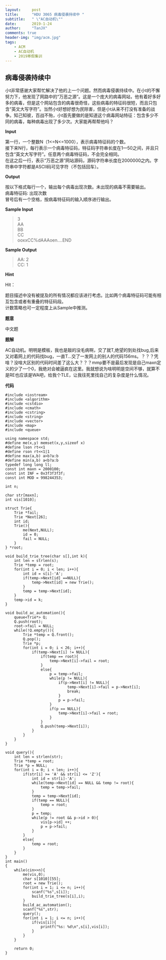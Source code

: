```yaml
---
layout:     post
title:      "HDU 3065 病毒侵袭持续中 "
subtitle:   " \"AC自动机\""
date:       2019-1-24
author:     "TanJX"
comments: true
header-img: "img/acm.jpg"
tags:
    - ACM
    - AC自动机
    - 2019寒假集训
---
```



## 病毒侵袭持续中 

小t非常感谢大家帮忙解决了他的上一个问题。然而病毒侵袭持续中。在小t的不懈努力下，他发现了网路中的“万恶之源”。这是一个庞大的病毒网站，他有着好多好多的病毒，但是这个网站包含的病毒很奇怪，这些病毒的特征码很短，而且只包含“英文大写字符”。当然小t好想好想为民除害，但是小t从来不打没有准备的战争。知己知彼，百战不殆，小t首先要做的是知道这个病毒网站特征：包含多少不同的病毒，每种病毒出现了多少次。大家能再帮帮他吗？

**Input**

第一行，一个整数N（1<=N<=1000），表示病毒特征码的个数。 <br>
接下来N行，每行表示一个病毒特征码，特征码字符串长度在1—50之间，并且只包含“英文大写字符”。任意两个病毒特征码，不会完全相同。 <br>
在这之后一行，表示“万恶之源”网站源码，源码字符串长度在2000000之内。字符串中字符都是ASCII码可见字符（不包括回车）。 <br>

**Output**

按以下格式每行一个，输出每个病毒出现次数。未出现的病毒不需要输出。 <br>
病毒特征码: 出现次数 <br>
冒号后有一个空格，按病毒特征码的输入顺序进行输出。 <br>

**Sample Input**

>3<br>
AA<br>
BB<br>
CC<br>
ooxxCC%dAAAoen....END<br>

**Sample Output**

>AA: 2<br>
CC: 1<br>

**Hint**

Hit：

题目描述中没有被提及的所有情况都应该进行考虑。比如两个病毒特征码可能有相互包含或者有重叠的特征码段。<br>
计数策略也可一定程度上从Sample中推测。

**题意**

中文题

**题解**

AC自动机。明明是模板，我也是敲的没毛病啊，交了就T,绝望的到处找bug,后来又对着网上的代码找bug，一直T...交了一发网上的别人的代码156ms。？？？凭啥？没啥大区别的代码时间差了这么大？？？mmp要不是最后发现是自己maxn定义的少了一个0，我绝对会被逼疯在这里。我就想说为啥明明是空间不够，就算不是RE也应该是WA吧，给我个TLE，让我往死里找自己的复杂度是什么情况。

**代码**

```
#include <iostream>
#include <algorithm>
#include <cstdio>
#include <cmath>
#include <cstring>
#include <string>
#include <vector>
#include <map>
#include <queue>

using namespace std;
#define me(x,y) memset(x,y,sizeof x)
#define lson rt<<1
#define rson rt<<1|1
#define max(a,b) a>b?a:b
#define min(a,b) a<b?a:b
typedef long long ll;
const int maxn = 2000100;
const int INF = 0x3f3f3f3f;
const int MOD = 998244353;

int n;

char str[maxn];
int vis[1010];

struct Trie{
    Trie *fail;
    Trie *Next[26];
    int id;
    Trie(){
        me(Next,NULL);
        id = 0;
        fail = NULL;
    }
} *root;

void build_trie_tree(char s[],int k){
    int len = strlen(s);
    Trie *temp = root;
    for(int i = 0; i < len; i++){
        int id = s[i]-'A';
        if(temp->Next[id] ==NULL){
            temp->Next[id] = new Trie();
        }
        temp = temp->Next[id];
    }
    temp->id = k;
}

void build_ac_automation(){
    queue<Trie*> Q;
    Q.push(root);
    root->fail = NULL;
    while(!Q.empty()){
        Trie *temp = Q.front();
        Q.pop();
        Trie *p;
        for(int i = 0; i < 26; i++){
            if(temp->Next[i] != NULL){
                if(temp == root){
                    temp->Next[i]->fail = root;
                }
                else{
                    p = temp->fail;
                    while(p != NULL){
                        if(p->Next[i] != NULL){
                            temp->Next[i]->fail = p->Next[i];
                            break;
                        }
                        p = p->fail;
                    }
                    if(p == NULL){
                        temp->Next[i]->fail = root;
                    }
                }
                Q.push(temp->Next[i]);
            }
        }
    }
}

void query(){
    int len = strlen(str);
    Trie *temp = root;
    Trie *p = NULL;
    for(int i = 0; i < len; i++){
        if(str[i] >= 'A' && str[i] <= 'Z'){
            int id = str[i]-'A';
            while(temp->Next[id] == NULL && temp != root){
                temp = temp->fail;
            }
            temp = temp->Next[id];
            if(temp == NULL){
                temp = root;
            }
            p = temp;
            while(p != root && p->id > 0){
                vis[p->id] ++;
                p = p->fail;
            }
        }
        else{
            temp = root;
        }
    }
}
int main()
{
    while(cin>>n){
        me(vis,0);
        char s[1010][55];
        root = new Trie();
        for(int i = 1; i <= n; i++){
            scanf("%s",s[i]);
            build_trie_tree(s[i],i);
        }
        build_ac_automation();
        scanf("%s",str);
        query();
        for(int i = 1; i <= n; i++){
            if(vis[i]){
                printf("%s: %d\n",s[i],vis[i]);
            }
        }
    }
    
    return 0;
}
```